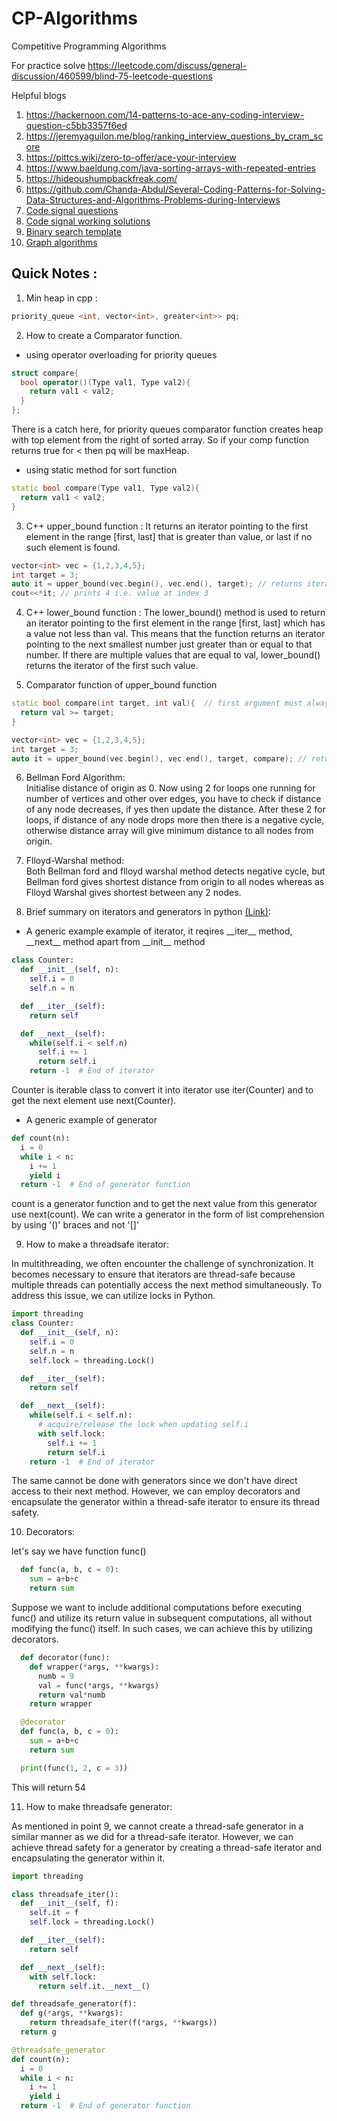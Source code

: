 # CP-Algorithms
Competitive Programming Algorithms

For practice solve https://leetcode.com/discuss/general-discussion/460599/blind-75-leetcode-questions

Helpful blogs 
1. https://hackernoon.com/14-patterns-to-ace-any-coding-interview-question-c5bb3357f6ed
2. https://jeremyaguilon.me/blog/ranking_interview_questions_by_cram_score
3. https://pittcs.wiki/zero-to-offer/ace-your-interview
4. https://www.baeldung.com/java-sorting-arrays-with-repeated-entries
5. https://hideoushumpbackfreak.com/
6. https://github.com/Chanda-Abdul/Several-Coding-Patterns-for-Solving-Data-Structures-and-Algorithms-Problems-during-Interviews
7. [Code signal questions](https://codesignal.com/blog/interview-prep/example-codesignal-questions/?utm_source=google&utm_medium=cpc&utm_term=b_codility%2520assessment&utm_campaign=branded&gad_source=1&gclid=Cj0KCQjw8J6wBhDXARIsAPo7QA8acXbKQRMcSkkz-yIl9CB0A0ZbhpP6P3Pl8MwHEhRdPRPCQyVMUw4aAsgNEALw_wcB)
8. [Code signal working solutions](https://github.com/GeorgiosEv/CodeSignal-WorkingSolutions)
9. [Binary search template](https://leetcode.com/discuss/general-discussion/786126/python-powerful-ultimate-binary-search-template-solved-many-problems)
10. [Graph algorithms](https://leetcode.com/discuss/general-discussion/969327/Graph-Algorithms-One-Place-or-Dijkstra-or-Bellman-Ford-or-Floyd-Warshall-or-Prims-or-Kruskals-or-DSU)

## Quick Notes :

1. Min heap in cpp : 
```cpp
priority_queue <int, vector<int>, greater<int>> pq;
```
2. How to create a Comparator function.
- using operator overloading for priority queues
```cpp
struct compare{
  bool operator()(Type val1, Type val2){
    return val1 < val2;
  }
};
```
There is a catch here, for priority queues comparator function creates heap with top element from the right of sorted array. So if your comp function returns true for < then pq will be maxHeap.

- using static method for sort function
```cpp
static bool compare(Type val1, Type val2){
  return val1 < val2;
}
```
3. C++ upper_bound function : It returns an iterator pointing to the first element in the range \[first, last\] that is greater than value, or last if no such element is found. 
```cpp
vector<int> vec = {1,2,3,4,5};
int target = 3;
auto it = upper_bound(vec.begin(), vec.end(), target); // returns iterator to index 3
cout<<*it; // prints 4 i.e. value at index 3
```
4. C++ lower_bound function : The lower_bound() method is used to return an iterator pointing to the first element in the range \[first, last\] which has a value not less than val. This means that the function returns an iterator pointing to the next smallest number just greater than or equal to that number. If there are multiple values that are equal to val, lower_bound() returns the iterator of the first such value.

5. Comparator function of upper_bound function
```cpp
static bool compare(int target, int val){  // first argument must always be target and second must point to forward iterator
  return val >= target;
}

vector<int> vec = {1,2,3,4,5};
int target = 3;
auto it = upper_bound(vec.begin(), vec.end(), target, compare); // returns iterator to index 3
```

6. Bellman Ford Algorithm:  
Initialise distance of origin as 0. Now using 2 for loops one running for number of vertices and other over edges, you have to check if distance of any node decreases, if yes then update the distance. After these 2 for loops, if distance of any node drops more then there is a negative cycle, otherwise distance array will give minimum distance to all nodes from origin.  

7. Flloyd-Warshal method:  
Both Bellman ford and flloyd warshal method detects negative cycle, but Bellman ford gives shortest distance from origin to all nodes whereas as Flloyd Warshal gives shortest between any 2 nodes. 

8. Brief summary on iterators and generators in python [(Link)](https://anandology.com/blog/using-iterators-and-generators/):

- A generic example example of iterator, it reqires \_\_iter__ method, \_\_next__ method apart from \_\_init__ method
```python
class Counter:
  def __init__(self, n):
    self.i = 0
    self.n = n

  def __iter__(self):
    return self

  def __next__(self):
    while(self.i < self.n)
      self.i += 1
      return self.i
    return -1  # End of iterator
```

Counter is iterable class to convert it into iterator use iter(Counter) and to get the next element use next(Counter).

- A generic example of generator

```python
def count(n):
  i = 0
  while i < n:
    i += 1
    yield i
  return -1  # End of generator function
```

count is a generator function and to get the next value from this generator use next(count). We can write a generator in the form of list comprehension by using '()' braces and not '[]'

9. How to make a threadsafe iterator:

In multithreading, we often encounter the challenge of synchronization. It becomes necessary to ensure that iterators are thread-safe because multiple threads can potentially access the next method simultaneously. To address this issue, we can utilize locks in Python.

```python
import threading 
class Counter:
  def __init__(self, n):
    self.i = 0
    self.n = n
    self.lock = threading.Lock()

  def __iter__(self):
    return self

  def __next__(self):
    while(self.i < self.n):
      # acquire/release the lock when updating self.i
      with self.lock:
        self.i += 1
        return self.i
    return -1  # End of iterator
```

The same cannot be done with generators since we don't have direct access to their next method. However, we can employ decorators and encapsulate the generator within a thread-safe iterator to ensure its thread safety.

10. Decorators:

let's say we have function func()

```python
  def func(a, b, c = 0):
    sum = a+b+c
    return sum
```
Suppose we want to include additional computations before executing func() and utilize its return value in subsequent computations, all without modifying the func() itself. In such cases, we can achieve this by utilizing decorators.

```python
  def decorator(func):
    def wrapper(*args, **kwargs):
      numb = 9
      val = func(*args, **kwargs)
      return val*numb
    return wrapper

  @decorator
  def func(a, b, c = 0):
    sum = a+b+c
    return sum

  print(func(1, 2, c = 3))
```

This will return 54

11. How to make threadsafe generator:

As mentioned in point 9, we cannot create a thread-safe generator in a similar manner as we did for a thread-safe iterator. However, we can achieve thread safety for a generator by creating a thread-safe iterator and encapsulating the generator within it.

```python
import threading

class threadsafe_iter():
  def __init__(self, f):
    self.it = f
    self.lock = threading.Lock()

  def __iter__(self):
    return self

  def __next__(self):
    with self.lock:
      return self.it.__next__()

def threadsafe_generator(f):
  def g(*args, **kwargs):
    return threadsafe_iter(f(*args, **kwargs))
  return g

@threadsafe_generator
def count(n):
  i = 0
  while i < n:
    i += 1
    yield i
  return -1  # End of generator function

```
